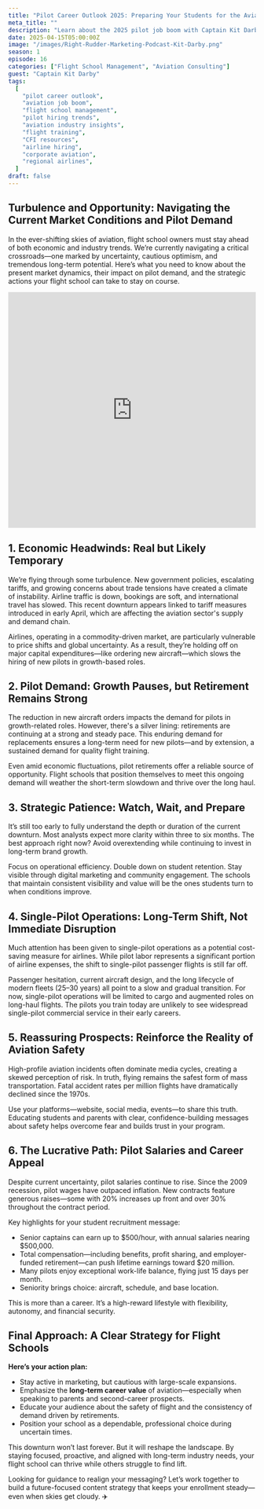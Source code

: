 ```yaml
---
title: "Pilot Career Outlook 2025: Preparing Your Students for the Aviation Job Boom"
meta_title: ""
description: "Learn about the 2025 pilot job boom with Captain Kit Darby on the Right Rudder Podcast, April 24. Discover hiring trends across major airlines, regionals, and corporate aviation to prepare your flight students for 5,000+ new pilot positions. Essential industry insights for flight schools and CFIs."
date: 2025-04-15T05:00:00Z
image: "/images/Right-Rudder-Marketing-Podcast-Kit-Darby.png"
season: 1
episode: 16
categories: ["Flight School Management", "Aviation Consulting"]
guest: "Captain Kit Darby"
tags:
  [
    "pilot career outlook",
    "aviation job boom",
    "flight school management",
    "pilot hiring trends",
    "aviation industry insights",
    "flight training",
    "CFI resources",
    "airline hiring",
    "corporate aviation",
    "regional airlines",
  ]
draft: false
---
```


## Turbulence and Opportunity: Navigating the Current Market Conditions and Pilot Demand

In the ever-shifting skies of aviation, flight school owners must stay ahead of both economic and industry trends. We’re currently navigating a critical crossroads—one marked by uncertainty, cautious optimism, and tremendous long-term potential. Here’s what you need to know about the present market dynamics, their impact on pilot demand, and the strategic actions your flight school can take to stay on course.

<iframe width="100%" height="480" src="https://www.youtube.com/embed/yhJRNGilG90?si=zt0Yc095lKVvIEgk" title="YouTube video player" frameborder="0" allow="accelerometer; autoplay; clipboard-write; encrypted-media; gyroscope; picture-in-picture; web-share" referrerpolicy="strict-origin-when-cross-origin" allowfullscreen></iframe>

## 1. Economic Headwinds: Real but Likely Temporary

We’re flying through some turbulence. New government policies, escalating tariffs, and growing concerns about trade tensions have created a climate of instability. Airline traffic is down, bookings are soft, and international travel has slowed. This recent downturn appears linked to tariff measures introduced in early April, which are affecting the aviation sector's supply and demand chain.

Airlines, operating in a commodity-driven market, are particularly vulnerable to price shifts and global uncertainty. As a result, they’re holding off on major capital expenditures—like ordering new aircraft—which slows the hiring of new pilots in growth-based roles.

## 2. Pilot Demand: Growth Pauses, but Retirement Remains Strong

The reduction in new aircraft orders impacts the demand for pilots in growth-related roles. However, there's a silver lining: retirements are continuing at a strong and steady pace. This enduring demand for replacements ensures a long-term need for new pilots—and by extension, a sustained demand for quality flight training.

Even amid economic fluctuations, pilot retirements offer a reliable source of opportunity. Flight schools that position themselves to meet this ongoing demand will weather the short-term slowdown and thrive over the long haul.

## 3. Strategic Patience: Watch, Wait, and Prepare

It’s still too early to fully understand the depth or duration of the current downturn. Most analysts expect more clarity within three to six months. The best approach right now? Avoid overextending while continuing to invest in long-term brand growth.

Focus on operational efficiency. Double down on student retention. Stay visible through digital marketing and community engagement. The schools that maintain consistent visibility and value will be the ones students turn to when conditions improve.

## 4. Single-Pilot Operations: Long-Term Shift, Not Immediate Disruption

Much attention has been given to single-pilot operations as a potential cost-saving measure for airlines. While pilot labor represents a significant portion of airline expenses, the shift to single-pilot passenger flights is still far off.

Passenger hesitation, current aircraft design, and the long lifecycle of modern fleets (25–30 years) all point to a slow and gradual transition. For now, single-pilot operations will be limited to cargo and augmented roles on long-haul flights. The pilots you train today are unlikely to see widespread single-pilot commercial service in their early careers.

## 5. Reassuring Prospects: Reinforce the Reality of Aviation Safety

High-profile aviation incidents often dominate media cycles, creating a skewed perception of risk. In truth, flying remains the safest form of mass transportation. Fatal accident rates per million flights have dramatically declined since the 1970s.

Use your platforms—website, social media, events—to share this truth. Educating students and parents with clear, confidence-building messages about safety helps overcome fear and builds trust in your program.

## 6. The Lucrative Path: Pilot Salaries and Career Appeal

Despite current uncertainty, pilot salaries continue to rise. Since the 2009 recession, pilot wages have outpaced inflation. New contracts feature generous raises—some with 20% increases up front and over 30% throughout the contract period.

Key highlights for your student recruitment message:

- Senior captains can earn up to $500/hour, with annual salaries nearing $500,000.
- Total compensation—including benefits, profit sharing, and employer-funded retirement—can push lifetime earnings toward $20 million.
- Many pilots enjoy exceptional work-life balance, flying just 15 days per month.
- Seniority brings choice: aircraft, schedule, and base location.

This is more than a career. It’s a high-reward lifestyle with flexibility, autonomy, and financial security.

## Final Approach: A Clear Strategy for Flight Schools

**Here’s your action plan:**

- Stay active in marketing, but cautious with large-scale expansions.
- Emphasize the **long-term career value** of aviation—especially when speaking to parents and second-career prospects.
- Educate your audience about the safety of flight and the consistency of demand driven by retirements.
- Position your school as a dependable, professional choice during uncertain times.

This downturn won’t last forever. But it will reshape the landscape. By staying focused, proactive, and aligned with long-term industry needs, your flight school can thrive while others struggle to find lift.

Looking for guidance to realign your messaging? Let’s work together to build a future-focused content strategy that keeps your enrollment steady—even when skies get cloudy. ✈️
